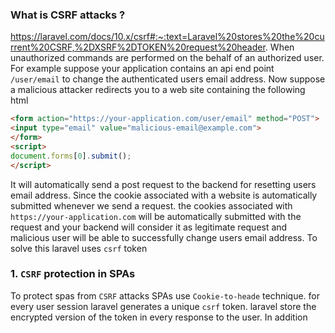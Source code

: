 ### What is CSRF attacks ?
https://laravel.com/docs/10.x/csrf#:~:text=Laravel%20stores%20the%20current%20CSRF,%2DXSRF%2DTOKEN%20request%20header.
When unauthorized commands are performed on the behalf of an authorized user. For example suppose your application contains an api end point `/user/email` to change the authenticated users email address. Now suppose a malicious attacker redirects you to a web site containing the following html
```html
<form action="https://your-application.com/user/email" method="POST">
<input type="email" value="malicious-email@example.com">
</form>
<script>
document.forms[0].submit();
</script>
```
It will automatically send a post request to the backend for resetting users email address. Since the cookie associated with a website is automatically submitted whenever we send a request. the cookies associated with `https://your-application.com` will be automatically submitted with the request and your backend will consider it as legitimate request and malicious user will be able to successfully change users email address. To solve this laravel uses `csrf` token
### 1. `CSRF` protection in SPAs
To protect spas from `CSRF` attacks SPAs use `Cookie-to-heade` technique. for every user session laravel generates a unique `csrf` token. laravel store the encrypted version of the token in every response to the user. In addition  
